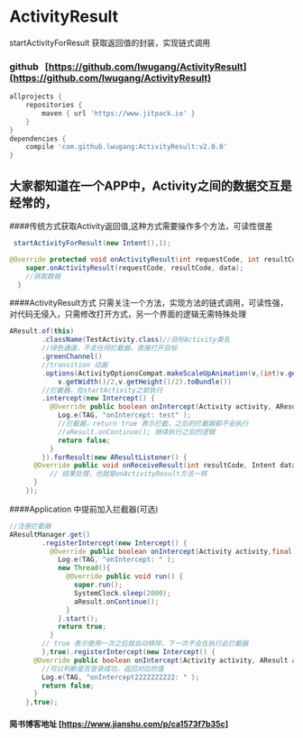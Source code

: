 # ActivityResult
startActivityForResult 获取返回值的封装，实现链式调用
### github   [https://github.com/lwugang/ActivityResult](https://github.com/lwugang/ActivityResult)
```gradle
allprojects {
	repositories {
		maven { url 'https://www.jitpack.io' }
	}
}
dependencies {
	compile 'com.github.lwugang:ActivityResult:v2.0.0'
}
```
## 大家都知道在一个APP中，Activity之间的数据交互是经常的，
####传统方式获取Activity返回值,这种方式需要操作多个方法，可读性很差
```java
 startActivityForResult(new Intent(),1);
```
```java
@Override protected void onActivityResult(int requestCode, int resultCode, Intent data) {
    super.onActivityResult(requestCode, resultCode, data);
    //获取数据
  }
```
####ActivityResult方式 只需关注一个方法，实现方法的链式调用，可读性强，对代码无侵入，只需修改打开方式，另一个界面的逻辑无需特殊处理
```java
AResult.of(this)
        .className(TestActivity.class)//目标Activity类名
        //绿色通道，不走任何拦截器，直接打开目标
        .greenChannel()
        //transition 动画
        .options(ActivityOptionsCompat.makeScaleUpAnimation(v,(int)v.getX(),(int)v.getY(),
            v.getWidth()/2,v.getHeight()/2).toBundle())
        //拦截器，在startActivity之前执行
        .intercept(new Intercept() {
          @Override public boolean onIntercept(Activity activity, AResult aResult) {
            Log.e(TAG, "onIntercept: test" );
            //拦截器，return true 表示拦截，之后的拦截器都不会执行
            //aResult.onContinue(); 继续执行之后的逻辑
            return false;
          }
        }).forResult(new AResultListener() {
      @Override public void onReceiveResult(int resultCode, Intent data) {
          // 结果处理，也就是onActivityResult方法一样
      }
    });
```
####Application 中提前加入拦截器(可选)
```java
//注册拦截器
AResultManager.get()
        .registerIntercept(new Intercept() {
          @Override public boolean onIntercept(Activity activity,final AResult aResult) {
            Log.e(TAG, "onIntercept: " );
            new Thread(){
              @Override public void run() {
                super.run();
                SystemClock.sleep(2000);
                aResult.onContinue();
              }
            }.start();
            return true;
          }
        // true 表示使用一次之后就自动移除，下一次不会在执行此拦截器
        },true).registerIntercept(new Intercept() {
      @Override public boolean onIntercept(Activity activity, AResult aResult) {
        //可以判断是否登录成功，返回对应的值
        Log.e(TAG, "onIntercept2222222222: " );
        return false;
      }
    },true);
```
#### 简书博客地址 [https://www.jianshu.com/p/ca1573f7b35c]